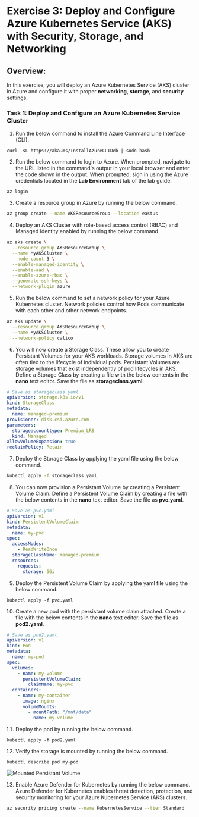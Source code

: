 # Exercise 3: Deploy and Configure Azure Kubernetes Service (AKS) with Security, Storage, and Networking

## Overview:

In this exercise, you will deploy an Azure Kubernetes Service (AKS) cluster in Azure and configure it with proper **networking**, **storage**, and **security** settings.

### Task 1: Deploy and Configure an Azure Kubernetes Service Cluster

1. Run the below command to install the Azure Command Line Interface (CLI). 

  ```
  curl -sL https://aka.ms/InstallAzureCLIDeb | sudo bash
  ```

2. Run the below command to login to Azure. When prompted, navigate to the URL listed in the command's output in your local browser and enter the code shown in the output. When prompted, sign in using the Azure credentials located in the **Lab Environment** tab of the lab guide. 

  ```
  az login
  ```

3. Create a resource group in Azure by running the below command. 

  ```sh
  az group create --name AKSResourceGroup --location eastus
  ```

4. Deploy an AKS Cluster with role-based access control (RBAC) and Managed Identity enabled by running the below command. 

  ```sh
  az aks create \
    --resource-group AKSResourceGroup \
    --name MyAKSCluster \
    --node-count 3 \
    --enable-managed-identity \
    --enable-aad \
    --enable-azure-rbac \
    --generate-ssh-keys \
    --network-plugin azure
  ```

5. Run the below command to set a network policy for your Azure Kubernetes cluster. Network policies control how Pods communicate with each other and other network endpoints.

  ```sh
  az aks update \
    --resource-group AKSResourceGroup \
    --name MyAKSCluster \
    --network-policy calico
  ```

6. You will now create a Storage Class. These allow you to create Persistant Volumes for your AKS workloads. Storage volumes in AKS are often tied to the lifecycle of individual pods. Persistant Volumes are storage volumes that exist independently of pod lifecycles in AKS. Define a Storage Class by creating a file with the below contents in the **nano** text editor. Save the file as **storageclass.yaml**.  

  ```yaml
  # Save as storageclass.yaml
  apiVersion: storage.k8s.io/v1
  kind: StorageClass
  metadata:
    name: managed-premium
  provisioner: disk.csi.azure.com
  parameters:
    storageaccounttype: Premium_LRS
    kind: Managed
  allowVolumeExpansion: true
  reclaimPolicy: Retain
  ```

7. Deploy the Storage Class by applying the yaml file using the below command. 

  ```bash
  kubectl apply -f storageclass.yaml
  ```

8. You can now provision a Persistant Volume by creating a Persistent Volume Claim. Define a Persistent Volume Claim by creating a file with the below contents in the **nano** text editor. Save the file as **pvc.yaml**. 

  ```yaml
  # Save as pvc.yaml
  apiVersion: v1
  kind: PersistentVolumeClaim
  metadata:
    name: my-pvc
  spec:
    accessModes:
      - ReadWriteOnce
    storageClassName: managed-premium
    resources:
      requests:
        storage: 5Gi
  ```

9. Deploy the Persistent Volume Claim by applying the yaml file using the below command.

  ```
  kubectl apply -f pvc.yaml
  ```

10. Create a new pod with the persistant volume claim attached. Create a file with the below contents in the **nano** text editor. Save the file as **pod2.yaml**. 

  ```yaml
  # Save as pod2.yaml
  apiVersion: v1
  kind: Pod
  metadata:
    name: my-pod
  spec:
    volumes:
      - name: my-volume
        persistentVolumeClaim:
          claimName: my-pvc
    containers:
      - name: my-container
        image: nginx
        volumeMounts:
          - mountPath: "/mnt/data"
            name: my-volume
  ```

11. Deploy the pod by running the below command. 

  ```
  kubectl apply -f pod2.yaml
  ```

12. Verify the storage is mounted by running the below command. 

  ```
  kubectl describe pod my-pod
  ```

  ![Mounted Persistant Volume](images/MountedPV.png)

13. Enable Azure Defender for Kubernetes by running the below command. Azure Defender for Kubernetes enables threat detection, protection, and security monitoring for your Azure Kubernetes Service (AKS) clusters. 

  ```sh
  az security pricing create --name KubernetesService --tier Standard
  ```